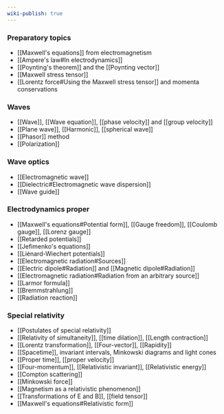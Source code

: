 ```yaml
---
wiki-publish: true
---
```

### Preparatory topics
- [[Maxwell's equations]] from electromagnetism
- [[Ampere's law#In electrodynamics]]
- [[Poynting's theorem]] and the [[Poynting vector]]
- [[Maxwell stress tensor]]
- [[Lorentz force#Using the Maxwell stress tensor]] and momenta conservations
### Waves
- [[Wave]], [[Wave equation]], [[phase velocity]] and [[group velocity]]
- [[Plane wave]], [[Harmonic]], [[spherical wave]]
- [[Phasor]] method
- [[Polarization]]
### Wave optics
- [[Electromagnetic wave]]
- [[Dielectric#Electromagnetic wave dispersion]]
- [[Wave guide]]
### Electrodynamics proper
- [[Maxwell's equations#Potential form]], [[Gauge freedom]], [[Coulomb gauge]], [[Lorenz gauge]]
- [[Retarded potentials]]
- [[Jefimenko's equations]]
- [[Liénard-Wiechert potentials]]
- [[Electromagnetic radiation#Sources]]
- [[Electric dipole#Radiation]] and [[Magnetic dipole#Radiation]]
- [[Electromagnetic radiation#Radiation from an arbitrary source]]
- [[Larmor formula]]
- [[Bremmstrahlung]]
- [[Radiation reaction]]
### Special relativity
- [[Postulates of special relativity]]
- [[Relativity of simultaneity]], [[time dilation]], [[Length contraction]]
- [[Lorentz transformation]], [[Four-vector]], [[Rapidity]]
- [[Spacetime]], invariant intervals, Minkowski diagrams and light cones
- [[Proper time]], [[proper velocity]]
- [[Four-momentum]], [[Relativistic invariant]], [[Relativistic energy]]
- [[Compton scattering]]
- [[Minkowski force]]
- [[Magnetism as a relativistic phenomenon]]
- [[Transformations of E and B]], [[field tensor]]
- [[Maxwell's equations#Relativistic form]]
